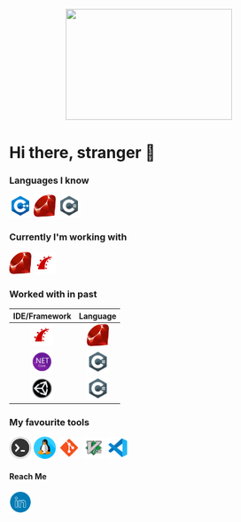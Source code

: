 <p align="center">
  <img width="300" height="200" src="monkeycoder.gif">
</p>


# Hi there, stranger 👋
<!--
**warhammer327/warhammer327** is a ✨ _special_ ✨ repository because its `README.md` (this file) appears on your GitHub profile.

Here are some ideas to get you started:

- 🔭 I’m currently working on ...
- 🌱 I’m currently learning ...
- 👯 I’m looking to collaborate on ...
- 🤔 I’m looking for help with ...
- 💬 Ask me about ...
- 📫 How to reach me: ...
- 😄 Pronouns: ...
- ⚡ Fun fact: ...
-->


### Languages I know
<p align="left">
   <a href="https://en.wikipedia.org/wiki/C%2B%2B" target="_blank"><img width="40" height="40" src="/icons/c++.png"></a>
   <a href="https://www.ruby-lang.org/en/" target="_blank"><img width="40" height="40" src="/icons/ruby.png"></a>
   <a href="https://en.wikipedia.org/wiki/C_Sharp_(programming_language)" target="_blank"><img width="40" height="40" src="/icons/csharp.png"></a> 
</p>


### Currently I'm working with
<p align="left">
<!--- 
    <a href="https://dotnet.microsoft.com/en-us/download" target="_blank"><img width="40" height="40" src="/icons/netcore.png"></a>
    <a href="https://unity.com/" target="_blank"><img width="40" height="40" src="/icons/angular.png"></a>
    <a href="https://en.wikipedia.org/wiki/C_Sharp_(programming_language)" target="_blank"><img width="40" height="40" src="/icons/csharp.png"></a> 
    <a href="https://www.typescriptlang.org/" target="_blank"><img width="40" height="40" src="/icons/typescript.png"></a>
    -->
    <a href="https://www.ruby-lang.org/en/" target="_blank"><img width="40" height="40" src="/icons/ruby.png"></a>
    <a href="https://rubyonrails.org/" target="_blank"><img width="40" height="40" src="/icons/rubyonrails.png"></a>
</p>

### Worked with in past 
<!--- 
<p align="left">
  <a href="https://www.djangoproject.com/" target="_blank"><img width="40" height="40" src="/icons/django.png"></a>
  <a href="https://www.python.org/about/gettingstarted/" target="_blank"><img width="40" height="40" src="/icons/python.png"></a>
  <a href="https://unity.com/" target="_blank"><img width="40" height="40" src="/icons/unity.png"></a>
  <a href="https://en.wikipedia.org/wiki/C_Sharp_(programming_language)" target="_blank"><img width="40" height="40" src="/icons/csharp.png"></a>
  <a href="https://developer.android.com/" target="_blank"><img width="40" height="40" src="/icons/android_studio.png"></a>
  <a href="https://kotlinlang.org/" target="_blank"><img width="40" height="40" src="/icons/kotlin.png"></a>
</p> 
-->

| IDE/Framework| Language |
| :----: |:----:|
| <a href="https://rubyonrails.org/" target="_blank"><img width="40" height="40" src="/icons/rubyonrails.png"></a>  | <a href="https://www.ruby-lang.org/en/" target="_blank"><img width="40" height="40" src="/icons/ruby.png"></a>  | 
|<a href="https://dotnet.microsoft.com/en-us/download" target="_blank"><img width="40" height="40" src="/icons/netcore.png"></a>   | <a href="https://en.wikipedia.org/wiki/C_Sharp_(programming_language)" target="_blank"><img width="40" height="40" src="/icons/csharp.png"></a>   |
|<a href="https://unity.com/" target="_blank"><img width="40" height="40" src="/icons/unity.png"></a>   | <a href="https://en.wikipedia.org/wiki/C_Sharp_(programming_language)" target="_blank"><img width="40" height="40" src="/icons/csharp.png"></a>   |



### My favourite tools
<p align="left">
  <a href="https://en.wikipedia.org/wiki/Computer_terminal" target="_blank"><img width="40" height="40" src="/icons/terminal.png"></a>
  <a href="https://www.linux.org/" target="_blank"><img width="40" height="40" src="/icons/linux.png"></a>
  <a href="https://git-scm.com/" target="_blank"><img width="40" height="40" src="/icons/git.png"></a>
  <a href="https://www.vim.org/" target="_blank"><img width="40" height="40" src="/icons/vim.png"></a>
  <a href="https://code.visualstudio.com/" target="_blank"><img width="40" height="40" src="/icons/vscode.png"></a>
</p>

#### Reach Me
<p align="left">
  <a href="https://www.linkedin.com/in/warhammer327/" target="_blank"><img width="40" height="40" src="/icons/linkedIn.png"></a>
</p>
